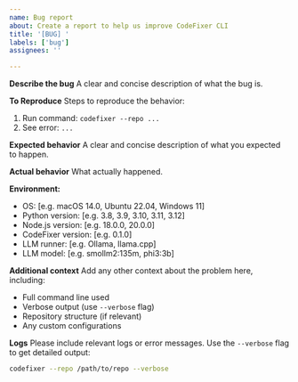 ```yaml
---
name: Bug report
about: Create a report to help us improve CodeFixer CLI
title: '[BUG] '
labels: ['bug']
assignees: ''

---
```


**Describe the bug**
A clear and concise description of what the bug is.

**To Reproduce**
Steps to reproduce the behavior:
1. Run command: `codefixer --repo ...`
2. See error: `...`

**Expected behavior**
A clear and concise description of what you expected to happen.

**Actual behavior**
What actually happened.

**Environment:**
 - OS: [e.g. macOS 14.0, Ubuntu 22.04, Windows 11]
 - Python version: [e.g. 3.8, 3.9, 3.10, 3.11, 3.12]
 - Node.js version: [e.g. 18.0.0, 20.0.0]
 - CodeFixer version: [e.g. 0.1.0]
 - LLM runner: [e.g. Ollama, llama.cpp]
 - LLM model: [e.g. smollm2:135m, phi3:3b]

**Additional context**
Add any other context about the problem here, including:
- Full command line used
- Verbose output (use `--verbose` flag)
- Repository structure (if relevant)
- Any custom configurations

**Logs**
Please include relevant logs or error messages. Use the `--verbose` flag to get detailed output:

```bash
codefixer --repo /path/to/repo --verbose
``` 